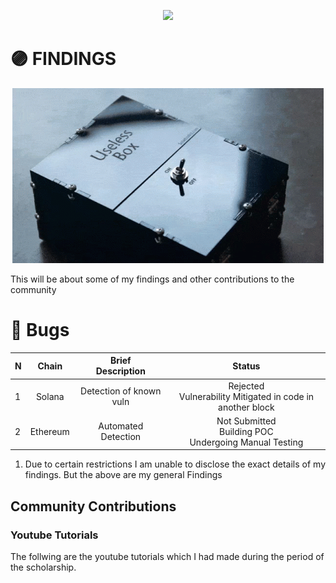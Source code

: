 <p align="center">
<a href="https://twitter.com/m0ham3dxx" target="_blank">
<img src = "https://hits.seeyoufarm.com/api/count/incr/badge.svg?url=https%3A%2F%2Fgithub.com%2Fm0ham3dx%2FImmunefi-WHS-Report&count_bg=%23270082&title_bg=%23570530&icon=snapchat.svg&icon_color=%2304FF7B&title=n00bs&edge_flat=false">
</a>
</p>

# 🟣 FINDINGS

<p align="center">
<a href="https://twitter.com/m0ham3dxx" target="_blank">
<img src="./img/ususb.gif">
</a>
</p>

This will be about some of my findings and other contributions to the community 

# 💜 Bugs 

N | Chain | Brief<br>Description | Status
|:--|:--:|:--:|:--:|
1 | Solana | Detection of known vuln | Rejected <br> Vulnerability Mitigated in code in another block
2 | Ethereum | Automated Detection | Not Submitted <br> Building POC <br> Undergoing Manual Testing

1. Due to certain restrictions I am unable to disclose the exact details of my findings. But the above are my general Findings 
   
## Community Contributions 

### Youtube Tutorials 

The follwing are the youtube tutorials which I had made during the period of the scholarship. 





